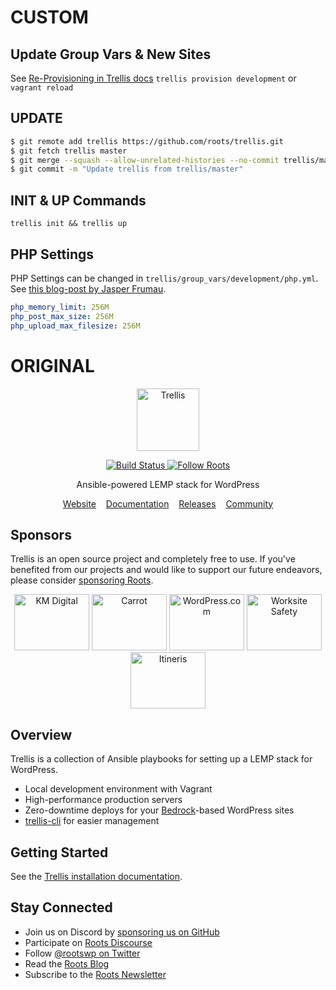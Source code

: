 # CUSTOM

## Update Group Vars & New Sites
See [Re-Provisioning in Trellis docs](https://roots.io/trellis/docs/local-development/#re-provisioning)
`trellis provision development` or `vagrant reload`

## UPDATE

```sh
$ git remote add trellis https://github.com/roots/trellis.git
$ git fetch trellis master
$ git merge --squash --allow-unrelated-histories --no-commit trellis/master
$ git commit -m "Update trellis from trellis/master"
```

## INIT & UP Commands
`trellis init && trellis up`

## PHP Settings

PHP Settings can be changed in `trellis/group_vars/development/php.yml`. See [this blog-post by Jasper Frumau](https://imwz.io/custom-php-settings-in-trellis/).

```yml
php_memory_limit: 256M
php_post_max_size: 256M
php_upload_max_filesize: 256M
```

# ORIGINAL

<p align="center">
  <a href="https://roots.io/trellis/">
    <img alt="Trellis" src="https://cdn.roots.io/app/uploads/logo-trellis.svg" height="100">
  </a>
</p>

<p align="center">  
  <a href="https://github.com/roots/trellis/actions/workflows/ci.yml">
    <img alt="Build Status" src="https://img.shields.io/github/actions/workflow/status/roots/trellis/ci.yml?branch=master&logo=github&label=CI&style=flat-square">
  </a>

  <a href="https://twitter.com/rootswp">
    <img alt="Follow Roots" src="https://img.shields.io/badge/follow%20@rootswp-1da1f2?logo=twitter&logoColor=ffffff&message=&style=flat-square">
  </a>
</p>

<p align="center">Ansible-powered LEMP stack for WordPress</strong></p>

<p align="center">
  <a href="https://roots.io/trellis/">Website</a> &nbsp;&nbsp; <a href="https://roots.io/trellis/docs/installation/">Documentation</a> &nbsp;&nbsp; <a href="https://github.com/roots/trellis/releases">Releases</a> &nbsp;&nbsp; <a href="https://discourse.roots.io/">Community</a>
</p>


## Sponsors

Trellis is an open source project and completely free to use. If you've benefited from our projects and would like to support our future endeavors, please consider [sponsoring Roots](https://github.com/sponsors/roots).

<div align="center">
<a href="https://k-m.com/"><img src="https://cdn.roots.io/app/uploads/km-digital.svg" alt="KM Digital" width="120" height="90"></a> <a href="https://carrot.com/"><img src="https://cdn.roots.io/app/uploads/carrot.svg" alt="Carrot" width="120" height="90"></a> <a href="https://wordpress.com/"><img src="https://cdn.roots.io/app/uploads/wordpress.svg" alt="WordPress.com" width="120" height="90"></a> <a href="https://worksitesafety.ca/careers/"><img src="https://cdn.roots.io/app/uploads/worksite-safety.svg" alt="Worksite Safety" width="120" height="90"></a> <a href="https://www.itineris.co.uk/"><img src="https://cdn.roots.io/app/uploads/itineris.svg" alt="Itineris" width="120" height="90"></a>
</div>

## Overview

Trellis is a collection of Ansible playbooks for setting up a LEMP stack for WordPress.

- Local development environment with Vagrant
- High-performance production servers
- Zero-downtime deploys for your [Bedrock](https://roots.io/bedrock/)-based WordPress sites
- [trellis-cli](https://github.com/roots/trellis-cli) for easier management

## Getting Started

See the [Trellis installation documentation](https://roots.io/trellis/docs/installation/).

## Stay Connected

- Join us on Discord by [sponsoring us on GitHub](https://github.com/sponsors/roots)
- Participate on [Roots Discourse](https://discourse.roots.io/)
- Follow [@rootswp on Twitter](https://twitter.com/rootswp)
- Read the [Roots Blog](https://roots.io/blog/)
- Subscribe to the [Roots Newsletter](https://roots.io/newsletter/)
